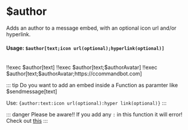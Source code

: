 #  $author
Adds an author to a message embed, with an optional icon url and/or hyperlink.

#### Usage: `$author[text;icon url(optional);hyperlink(optional)]`
<br/>
<discord-messages>
	<discord-message :bot="false" role-color="#ffcc9a" author="Member">
		!!exec $author[text]
	</discord-message>
	<discord-message :bot="true" role-color="#0099ff" author="Custom Command" avatar="https://media.discordapp.net/avatars/725721249652670555/781224f90c3b841ba5b40678e032f74a.webp">
		<discord-embed
			slot="embeds"
            authorName="text"
		>
		</discord-embed>
	</discord-message>
    <discord-message :bot="false" role-color="#ffcc9a" author="Member">
		!!exec $author[text;$authorAvatar]
	</discord-message>
	<discord-message :bot="true" role-color="#0099ff" author="Custom Command" avatar="https://media.discordapp.net/avatars/725721249652670555/781224f90c3b841ba5b40678e032f74a.webp">
		<discord-embed
			slot="embeds"
            authorName="text"
            authorIcon="https://cdn.discordapp.com/attachments/654503812593090602/665721745466195978/blue.png"
		>
		</discord-embed>
	</discord-message>
     <discord-message :bot="false" role-color="#ffcc9a" author="Member">
		!!exec $author[text;$authorAvatar;https://ccommandbot.com]
	</discord-message>
	<discord-message :bot="true" role-color="#0099ff" author="Custom Command" avatar="https://media.discordapp.net/avatars/725721249652670555/781224f90c3b841ba5b40678e032f74a.webp">
		<discord-embed
			slot="embeds"
            authorName="text"
            authorIcon="https://cdn.discordapp.com/attachments/654503812593090602/665721745466195978/blue.png"
            authorUrl="https://ccommandbot.com"
		>
		</discord-embed>
	</discord-message>
</discord-messages>

::: tip Do you want to add an embed inside a Function as paramter like $sendmessage[text]

Use: `{author:text:icon url(optional):hyper link(optional)}`
:::

::: danger Please be aware!!
If you add any `:` in this function it will error! Check out [this](../../Other/syntax.md)
:::
